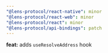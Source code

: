 ```yaml
---
"@lens-protocol/react-native": minor
"@lens-protocol/react-web": minor
"@lens-protocol/react": minor
"@lens-protocol/api-bindings": patch
---
```


**feat:** adds `useResolveAddress` hook
